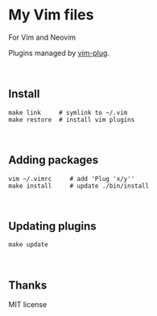 # My Vim files

For Vim and Neovim

Plugins managed by [vim-plug].

<br>

## Install

```
make link     # symlink to ~/.vim
make restore  # install vim plugins
```

<br>

## Adding packages

```
vim ~/.vimrc     # add 'Plug 'x/y''
make install     # update ./bin/install
```

<br>

## Updating plugins

```
make update
```

<br>

## Thanks

MIT license

[vim-plug]: https://github.com/junegunn/vim-plug


